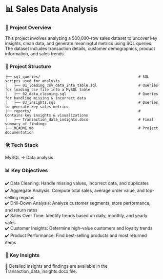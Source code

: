 # 📊 Sales Data Analysis    

### 📌 Project Overview
This project involves analyzing a 500,000-row sales dataset to uncover key insights, clean data, and generate meaningful metrics using SQL queries. The dataset includes transaction details, customer demographics, product information, and sales trends.    
    
### 📂 Project Structure
```
├── sql_queries/                                             # SQL scripts used for analysis
│   ├── 01_loading_csv_data_into_table.sql                   # Queries for loading csv file into a MySQL table
│   ├── 02_data_cleaning.sql                                 # Queries for handling missing & incorrect data
│   ├── 03_insights.sql                                      # Queries to generate key sales metrics
├── reports/                                                 # Contains key insights & visualizations
│   ├── Transaction_data_insights.docx                       # Final summary of findings
├── README.md                                                # Project documentation
```
    
### 🛠️ Tech Stack
MySQL → Data analysis   

### 📊 Key Objectives
✔️ Data Cleaning: Handle missing values, incorrect data, and duplicates  
✔️ Aggregate Analysis: Compute total sales, average order value, and top-selling regions  
✔️ Drill-Down Analysis: Analyze customer segments, store performance, and return rates  
✔️ Sales Over Time: Identify trends based on daily, monthly, and yearly sales  
✔️ Customer Insights: Determine high-value customers and loyalty trends  
✔️ Product Performance: Find best-selling products and most returned items    

### 📜 Key Insights
📌 Detailed insights and findings are available in the Transaction_data_insights.docx file.
